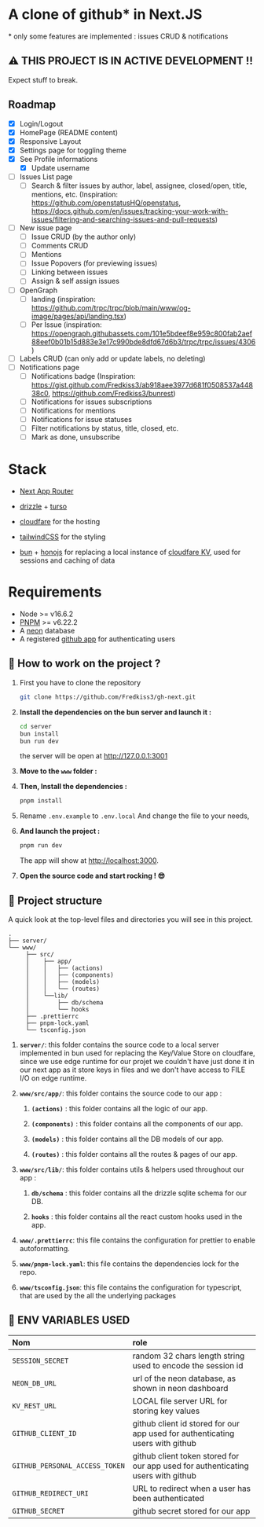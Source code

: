 # A clone of github\* in Next.JS

\* only some features are implemented : issues CRUD & notifications

## ⚠️ THIS PROJECT IS IN ACTIVE DEVELOPMENT !!

Expect stuff to break.

## Roadmap

- [x] Login/Logout
- [x] HomePage (README content)
- [x] Responsive Layout
- [x] Settings page for toggling theme
- [x] See Profile informations
  - [x] Update username
- [ ] Issues List page
  - [ ] Search & filter issues by author, label, assignee, closed/open, title, mentions, etc. (Inspiration: https://github.com/openstatusHQ/openstatus, https://docs.github.com/en/issues/tracking-your-work-with-issues/filtering-and-searching-issues-and-pull-requests)
- [ ] New issue page
  - [ ] Issue CRUD (by the author only)
  - [ ] Comments CRUD
  - [ ] Mentions
  - [ ] Issue Popovers (for previewing issues)
  - [ ] Linking between issues
  - [ ] Assign & self assign issues
- [ ] OpenGraph
  - [ ] landing (inspiration: https://github.com/trpc/trpc/blob/main/www/og-image/pages/api/landing.tsx)
  - [ ] Per Issue (inspiration: https://opengraph.githubassets.com/101e5bdeef8e959c800fab2aef88eef0b01b15d883e3e17c990bde8dfd67d6b3/trpc/trpc/issues/4306)
- [ ] Labels CRUD (can only add or update labels, no deleting)
- [ ] Notifications page
  - [ ] Notifications badge (Inspiration: https://gist.github.com/Fredkiss3/ab918aee3977d681f0508537a44838c0, https://github.com/Fredkiss3/bunrest)
  - [ ] Notifications for issues subscriptions
  - [ ] Notifications for mentions
  - [ ] Notifications for issue statuses
  - [ ] Filter notifications by status, title, closed, etc.
  - [ ] Mark as done, unsubscribe

# Stack

- [Next App Router](https://nextjs.org/docs/app)
- [drizzle](https://orm.drizzle.team/) + [turso](https://turso.tech/)
- [cloudfare](https://cloudfare.com) for the hosting
- [tailwindCSS](https://tailwindcss.com/) for the styling

- [bun](https://bun.sh/) + [honojs](https://hono.dev/) for replacing a local instance of [cloudfare KV](https://developers.cloudflare.com/workers/runtime-apis/kv), used for sessions and caching of data

# Requirements

- Node >= v16.6.2
- [PNPM](https://pnpm.io/installation) >= v6.22.2
- A [neon](https://neon.tech/) database
- A registered [github app](https://docs.github.com/en/apps/creating-github-apps/registering-a-github-app/registering-a-github-app) for authenticating users

## 🚀 How to work on the project ?

1. First you have to clone the repository

   ```bash
   git clone https://github.com/Fredkiss3/gh-next.git
   ```

2. **Install the dependencies on the bun server and launch it :**

   ```bash
   cd server
   bun install
   bun run dev
   ```

   the server will be open at http://127.0.0.1:3001

3. **Move to the `www` folder :**

4. **Then, Install the dependencies :**

   ```bash
   pnpm install
   ```

5. Rename `.env.example` to `.env.local` And change the file to your needs,

6. **And launch the project :**

   ```bash
   pnpm run dev
   ```

   The app will show at [http://localhost:3000](http://localhost:3000).

7. **Open the source code and start rocking ! 😎**

## 🧐 Project structure

A quick look at the top-level files and directories you will see in this project.

    .
    ├── server/
    └── www/
         ├── src/
         │    ├── app/
         │    │   ├── (actions)
         │    │   ├── (components)
         │    │   ├── (models)
         │    │   └── (routes)
         │    └──lib/
         │        ├── db/schema
         │        └── hooks
         ├── .prettierrc
         ├── pnpm-lock.yaml
         └── tsconfig.json

1. **`server/`**: this folder contains the source code to a local server implemented in bun used for replacing the Key/Value Store on cloudfare, since we use edge runtime for our projet we couldn't have just done it in our next app as it store keys in files and we don't have access to FILE I/O on edge runtime.

1. **`www/src/app/`**: this folder contains the source code to our app :

   1. **`(actions)`** : this folder contains all the logic of our app.

   2. **`(components)`** : this folder contains all the components of our app.

   3. **`(models)`** : this folder contains all the DB models of our app.

   4. **`(routes)`** : this folder contains all the routes & pages of our app.

1. **`www/src/lib/`**: this folder contains utils & helpers used throughout our app :

   1. **`db/schema`** : this folder contains all the drizzle sqlite schema for our DB.

   2. **`hooks`** : this folder contains all the react custom hooks used in the app.

1. **`www/.prettierrc`**: this file contains the configuration for prettier to enable autoformatting.

1. **`www/pnpm-lock.yaml`**: this file contains the dependencies lock for the repo.

1. **`www/tsconfig.json`**: this file contains the configuration for typescript, that are used by the all the underlying packages

## 🍳 ENV VARIABLES USED

| Nom                            | role                                                                             |
| :----------------------------- | :------------------------------------------------------------------------------- |
| `SESSION_SECRET`               | random 32 chars length string used to encode the session id                      |
| `NEON_DB_URL`                  | url of the neon database, as shown in neon dashboard                             |
| `KV_REST_URL`                  | LOCAL file server URL for storing key values                                     |
| `GITHUB_CLIENT_ID`             | github client id stored for our app used for authenticating users with github    |
| `GITHUB_PERSONAL_ACCESS_TOKEN` | github client token stored for our app used for authenticating users with github |
| `GITHUB_REDIRECT_URI`          | URL to redirect when a user has been authenticated                               |
| `GITHUB_SECRET`                | github secret stored for our app                                                 |
